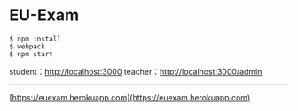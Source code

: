 EU-Exam
=======

```shell
$ npm install
$ webpack
$ npm start
```

student：[http://localhost:3000](http://localhost:3000)
teacher：[http://localhost:3000/admin](http://localhost:3000/admin)

------------------------

[https://euexam.herokuapp.com](https://euexam.herokuapp.com)